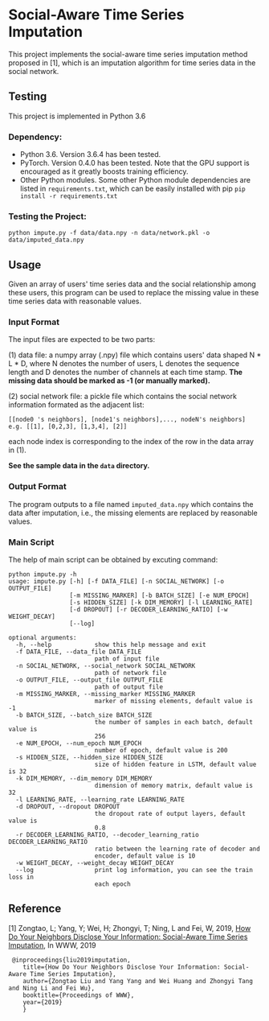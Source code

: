 # Social-Aware Time Series Imputation

This project implements the social-aware time series imputation method proposed in [1], which is an imputation algorithm for time series data in the social network.

## Testing

This project is implemented in Python 3.6

### Dependency: 

- Python 3.6. Version 3.6.4 has been tested.
- PyTorch. Version 0.4.0 has been tested. Note that the GPU support is encouraged as it greatly boosts training efficiency.
- Other Python modules. Some other Python module dependencies are listed in ```requirements.txt```, which can be easily installed with pip ```pip install -r requirements.txt```

### Testing the Project:

``` 
python impute.py -f data/data.npy -n data/network.pkl -o data/imputed_data.npy
```

## Usage

Given an array of users' time series data and the social relationship among these users, this program can be used to replace the missing value in these time series data with reasonable values.

### Input Format

The input files are expected to be two parts: 

(1) data file: a numpy array (.npy) file which contains users' data shaped N * L * D, where N denotes the number of users, L denotes the sequence length and D denotes the number of channels at each time stamp. **The missing data should be marked as -1 (or manually marked).**

(2) social network file: a pickle file which contains the social network information formated as the adjacent list:
```
[[node0 's neighbors], [node1's neighbors],..., nodeN's neighbors]
e.g. [[1], [0,2,3], [1,3,4], [2]]
```
each node index is corresponding to the index of the row in the data array in (1).

**See the sample data in the ```data``` directory.**
### Output Format
The program outputs to a file named ```imputed_data.npy``` which contains the data after imputation, i.e., the missing elements are replaced by reasonable values.
### Main Script
The help of main script can be obtained by excuting command:
```
python impute.py -h
usage: impute.py [-h] [-f DATA_FILE] [-n SOCIAL_NETWORK] [-o OUTPUT_FILE]
                 [-m MISSING_MARKER] [-b BATCH_SIZE] [-e NUM_EPOCH]
                 [-s HIDDEN_SIZE] [-k DIM_MEMORY] [-l LEARNING_RATE]
                 [-d DROPOUT] [-r DECODER_LEARNING_RATIO] [-w WEIGHT_DECAY]
                 [--log]

optional arguments:
  -h, --help            show this help message and exit
  -f DATA_FILE, --data_file DATA_FILE
                        path of input file
  -n SOCIAL_NETWORK, --social_network SOCIAL_NETWORK
                        path of network file
  -o OUTPUT_FILE, --output_file OUTPUT_FILE
                        path of output file
  -m MISSING_MARKER, --missing_marker MISSING_MARKER
                        marker of missing elements, default value is -1
  -b BATCH_SIZE, --batch_size BATCH_SIZE
                        the number of samples in each batch, default value is
                        256
  -e NUM_EPOCH, --num_epoch NUM_EPOCH
                        number of epoch, default value is 200
  -s HIDDEN_SIZE, --hidden_size HIDDEN_SIZE
                        size of hidden feature in LSTM, default value is 32
  -k DIM_MEMORY, --dim_memory DIM_MEMORY
                        dimension of memory matrix, default value is 32
  -l LEARNING_RATE, --learning_rate LEARNING_RATE
  -d DROPOUT, --dropout DROPOUT
                        the dropout rate of output layers, default value is
                        0.8
  -r DECODER_LEARNING_RATIO, --decoder_learning_ratio DECODER_LEARNING_RATIO
                        ratio between the learning rate of decoder and
                        encoder, default value is 10
  -w WEIGHT_DECAY, --weight_decay WEIGHT_DECAY
  --log                 print log information, you can see the train loss in
                        each epoch
```
## Reference
[1] Zongtao, L; Yang, Y; Wei, H; Zhongyi, T; Ning, L and Fei, W, 2019, [How Do Your Neighbors Disclose Your Information: Social-Aware Time Series Imputation](https://dl.acm.org/authorize.cfm?key=N672201), In WWW, 2019 
```
 @inproceedings{liu2019imputation, 
    title={How Do Your Neighbors Disclose Your Information: Social-Aware Time Series Imputation},
    author={Zongtao Liu and Yang Yang and Wei Huang and Zhongyi Tang and Ning Li and Fei Wu},
    booktitle={Proceedings of WWW},
    year={2019}
    }
```

